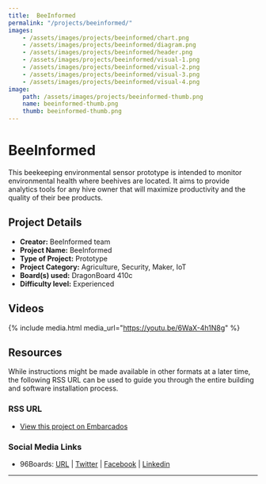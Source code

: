 ```yaml
---
title:  BeeInformed
permalink: "/projects/beeinformed/"
images:
    - /assets/images/projects/beeinformed/chart.png
    - /assets/images/projects/beeinformed/diagram.png
    - /assets/images/projects/beeinformed/header.png
    - /assets/images/projects/beeinformed/visual-1.png
    - /assets/images/projects/beeinformed/visual-2.png
    - /assets/images/projects/beeinformed/visual-3.png
    - /assets/images/projects/beeinformed/visual-4.png
image:
    path: /assets/images/projects/beeinformed-thumb.png
    name: beeinformed-thumb.png
    thumb: beeinformed-thumb.png
---
```

# BeeInformed

This beekeeping environmental sensor prototype is intended to monitor environmental health where beehives are located. It aims to provide analytics tools for any hive owner that will maximize productivity and the quality of their bee products.

## Project Details

- **Creator:** BeeInformed team
- **Project Name:** BeeInformed
- **Type of Project:** Prototype
- **Project Category:** Agriculture, Security, Maker, IoT
- **Board(s) used:** DragonBoard 410c
- **Difficulty level:** Experienced

## Videos

{% include media.html media_url="https://youtu.be/6WaX-4h1N8g" %}

## Resources

While instructions might be made available in other formats at a later time, the following RSS URL can be used to guide you through the entire building and software installation process.

### RSS URL

- [View this project on Embarcados](https://contest.embarcados.com.br/projetos/beeinformed-%C2%AD-sensor-ambiental-apicola/)

### Social Media Links

- 96Boards: [URL](https://www.96boards.org/) | [Twitter](https://twitter.com/96boards) | [Facebook](https://www.facebook.com/96Boards) | [Linkedin](https://www.linkedin.com/company/{{site.linkedin_username}}/)

***
